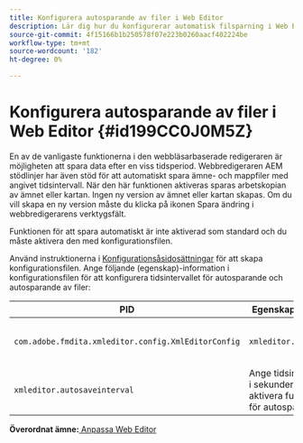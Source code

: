 ```yaml
---
title: Konfigurera autosparande av filer i Web Editor
description: Lär dig hur du konfigurerar automatisk filsparning i Web Editor
source-git-commit: 4f15166b1b250578f07e223b0260aacf402224be
workflow-type: tm+mt
source-wordcount: '182'
ht-degree: 0%

---
```



# Konfigurera autosparande av filer i Web Editor {#id199CC0J0M5Z}

En av de vanligaste funktionerna i den webbläsarbaserade redigeraren är möjligheten att spara data efter en viss tidsperiod. Webbredigeraren AEM stödlinjer har även stöd för att automatiskt spara ämne- och mappfiler med angivet tidsintervall. När den här funktionen aktiveras sparas arbetskopian av ämnet eller kartan. Ingen ny version av ämnet eller kartan skapas. Om du vill skapa en ny version måste du klicka på ikonen Spara ändring i webbredigerarens verktygsfält.

Funktionen för att spara automatiskt är inte aktiverad som standard och du måste aktivera den med konfigurationsfilen.

Använd instruktionerna i [Konfigurationsåsidosättningar](download-install-additional-config-override.md#) för att skapa konfigurationsfilen. Ange följande \(egenskap\)-information i konfigurationsfilen för att konfigurera tidsintervallet för autosparande och autosparande av filer:

| PID | Egenskapsnyckel | Egenskapsvärde |
|---|------------|--------------|
| `com.adobe.fmdita.xmleditor.config.XmlEditorConfig` | `xmleditor.autosave` | Boolean \(true/false\).<br> **Standardvärde**: false |
| `xmleditor.autosaveinterval` | Ange tidsintervallet i sekunder för att aktivera funktionen för autosparande. |

**Överordnat ämne:**[ Anpassa Web Editor](conf-web-editor.md)

